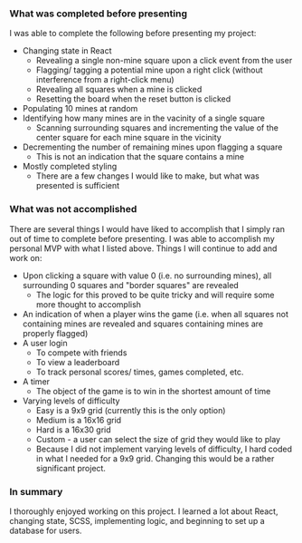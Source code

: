 ### What was completed before presenting

I was able to complete the following before presenting my project:
- Changing state in React
  - Revealing a single non-mine square upon a click event from the user
  - Flagging/ tagging a potential mine upon a right click (without interference from a right-click menu)
  - Revealing all squares when a mine is clicked
  - Resetting the board when the reset button is clicked
- Populating 10 mines at random
- Identifying how many mines are in the vacinity of a single square
  - Scanning surrounding squares and incrementing the value of the center square for each mine square in the vicinity
- Decrementing the number of remaining mines upon flagging a square
  - This is not an indication that the square contains a mine
- Mostly completed styling
  - There are a few changes I would like to make, but what was presented is sufficient
  
### What was not accomplished

There are several things I would have liked to accomplish that I simply ran out of time to complete before presenting. I was able to accomplish my personal MVP with what I listed above.
Things I will continue to add and work on:
- Upon clicking a square with value 0 (i.e. no surrounding mines), all surrounding 0 squares and "border squares" are revealed
  - The logic for this proved to be quite tricky and will require some more thought to accomplish
- An indication of when a player wins the game (i.e. when all squares not containing mines are revealed and squares containing mines are properly flagged)
- A user login
  - To compete with friends
  - To view a leaderboard
  - To track personal scores/ times, games completed, etc.
- A timer
  - The object of the game is to win in the shortest amount of time
- Varying levels of difficulty
  - Easy is a 9x9 grid (currently this is the only option)
  - Medium is a 16x16 grid
  - Hard is a 16x30 grid
  - Custom - a user can select the size of grid they would like to play
  - Because I did not implement varying levels of difficulty, I hard coded in what I needed for a 9x9 grid. Changing this would be a rather significant project.

### In summary

I thoroughly enjoyed working on this project. I learned a lot about React, changing state, SCSS, implementing logic, and beginning to set up a database for users.
